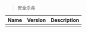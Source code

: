 > 安全杀毒

| Name | Version | Description |
| :--- | :------ | :---------- |
|      |         |             |
